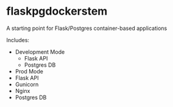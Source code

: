 # flaskpgdockerstem
A starting point for Flask/Postgres container-based applications

Includes:
* Development Mode
  * Flask API
  * Postgres DB
 * Prod Mode
  * Flask API
  * Gunicorn
  * Nginx
  * Postgres DB
